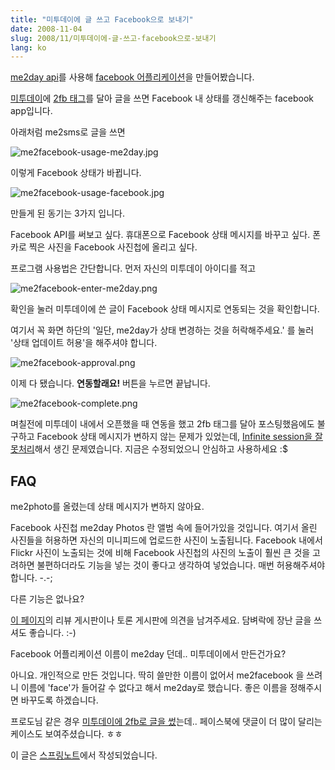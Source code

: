 ```yaml
---
title: "미투데이에 글 쓰고 Facebook으로 보내기"
date: 2008-11-04
slug: 2008/11/미투데이에-글-쓰고-facebook으로-보내기
lang: ko
---
```


[me2day api](http://codian.springnote.com/pages/89009)를 사용해 [facebook 어플리케이션](http://www.facebook.com/apps/application.php?id=21311568362)을 만들어봤습니다.

[미투데이](http://me2day.net/)에 [2fb 태그](http://me2day.net/tag/2fb)를 달아 글을 쓰면 Facebook 내 상태를 갱신해주는 facebook app입니다. 

 

아래처럼 me2sms로 글을 쓰면

![me2facebook-usage-me2day.jpg](http://rath.springnote.com/pages/2045964/attachments/921946)

 

이렇게 Facebook 상태가 바뀝니다.

![me2facebook-usage-facebook.jpg](http://rath.springnote.com/pages/2045964/attachments/921948)

 

 

 

만들게 된 동기는 3가지 입니다.

Facebook API를 써보고 싶다.
휴대폰으로 Facebook 상태 메시지를 바꾸고 싶다.
폰카로 찍은 사진을 Facebook 사진첩에 올리고 싶다.

프로그램 사용법은 간단합니다. 먼저 자신의 미투데이 아이디를 적고

![me2facebook-enter-me2day.png](http://rath.springnote.com/pages/2045964/attachments/921934)

 

확인을 눌러 미투데이에 쓴 글이 Facebook 상태 메시지로 연동되는 것을 확인합니다.

여기서 꼭 화면 하단의 '일단, me2day가 상태 변경하는 것을 허락해주세요.' 를 눌러 '상태 업데이트 허용'을 해주셔야 합니다.

 

![me2facebook-approval.png](http://rath.springnote.com/pages/2045964/attachments/921936)

 

이제 다 됐습니다. **연동할래요!** 버튼을 누르면 끝납니다. 

 

![me2facebook-complete.png](http://rath.springnote.com/pages/2045964/attachments/921938)

 

며칠전에 미투데이 내에서 오픈했을 때 연동을 했고 2fb 태그를 달아 포스팅했음에도 불구하고 Facebook 상태 메시지가 변하지 않는 문제가 있었는데, [Infinite session을 잘못처리](http://www.henrycipolla.com/blog/2008/02/how-to-create-infinite-sessions-with-the-facebook-platform-api/)해서 생긴 문제였습니다. 지금은 수정되었으니 안심하고 사용하세요 :$

 

## FAQ

me2photo를 올렸는데 상태 메시지가 변하지 않아요.

Facebook 사진첩 me2day Photos 란 앨범 속에 들어가있을 것입니다. 여기서 올린 사진들을 허용하면 자신의 미니피드에 업로드한 사진이 노출됩니다. Facebook 내에서 Flickr 사진이 노출되는 것에 비해 Facebook 사진첩의 사진의 노출이 훨씬 큰 것을 고려하면 불편하더라도 기능을 넣는 것이 좋다고 생각하여 넣었습니다. 매번 허용해주셔야 합니다. -.-;

다른 기능은 없나요?

[이 페이지](http://www.facebook.com/home.php?ref=logo#/apps/application.php?id=21311568362)의 리뷰 게시판이나 토론 게시판에 의견을 남겨주세요. 담벼락에 장난 글을 쓰셔도 좋습니다. :-)

Facebook 어플리케이션 이름이 me2day 던데.. 미투데이에서 만든건가요?

아니요. 개인적으로 만든 것입니다. 딱히 쓸만한 이름이 없어서 me2facebook 을 쓰려니 이름에 'face'가 들어갈 수 없다고 해서 me2day로 했습니다. 좋은 이름을 정해주시면 바꾸도록 하겠습니다.

 

프로도님 같은 경우 [미투데이에 2fb로 글을 썼](http://me2day.net/skyizblue/2008/10/31#18:00:00)는데.. 페이스북에 댓글이 더 많이 달리는 케이스도 보여주셨습니다. ㅎㅎ

 

이 글은 [스프링노트](http://rath.springnote.com/pages/2045964)에서 작성되었습니다.